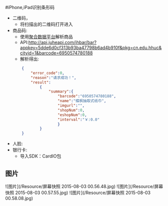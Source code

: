 #iPhone,iPad识别条形码
* 二维码，
	* 将扫描出的二维码打开进入
* 商品码:
	* 使用[聚合数据平台](http://www.juhe.cn/)解析商品
	* API:http://api.juheapi.com/jhbar/bar?appkey=5dde6d0cf313b93ba47798b6ad4b910f&pkg=cn.edu.hhuc&cityid=1&barcode=6950574780188
	* 解析得出:
	```Json
		{
			"error_code":0,
			"reason":"请求成功！",
			"result":
				{
					"summary":{
						"barcode":"6950574780188",
						"name":"蝶枫抽取式纸巾",
						"imgurl":"",
						"shopNum":0,
						"eshopNum":0,
						"interval":"￥:0.0"
						}
				}
		}
	```
* 人脸:
* 银行卡:
	* 导入SDK：CardIO包

## 图片
![图片](/Resource/屏幕快照 2015-08-03 00.56.48.jpg)
![图片](/Resource/屏幕快照 2015-08-03 00.57.55.jpg)
![图片](/Resource/屏幕快照 2015-08-03 00.58.08.jpg)

